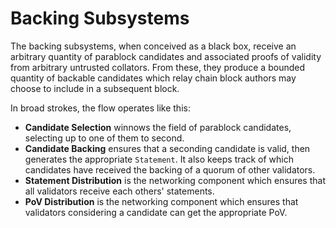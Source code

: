 # Backing Subsystems

The backing subsystems, when conceived as a black box, receive an arbitrary quantity of parablock candidates and
associated proofs of validity from arbitrary untrusted collators. From these, they produce a bounded quantity of
backable candidates which relay chain block authors may choose to include in a subsequent block.

In broad strokes, the flow operates like this:

- **Candidate Selection** winnows the field of parablock candidates, selecting up to one of them to second.
- **Candidate Backing** ensures that a seconding candidate is valid, then generates the appropriate `Statement`. It also
  keeps track of which candidates have received the backing of a quorum of other validators.
- **Statement Distribution** is the networking component which ensures that all validators receive each others'
  statements.
- **PoV Distribution** is the networking component which ensures that validators considering a candidate can get the
  appropriate PoV.
